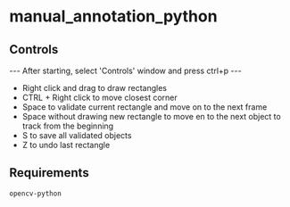 # manual_annotation_python

## Controls

--- After starting, select 'Controls' window and press ctrl+p ---

- Right click and drag to draw rectangles
- CTRL + Right click to move closest corner
- Space to validate current rectangle and move on to the next frame
- Space without drawing new rectangle to move en to the next object to track from the beginning
- S to save all validated objects
- Z to undo last rectangle


## Requirements

```
opencv-python
```

